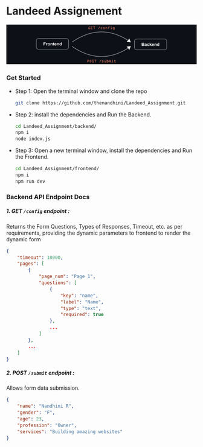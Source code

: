 # Landeed Assignement

![diagram.png](./diagram.png)
### Get Started

- Step 1: Open the terminal window and clone the repo
    ``` bash
    git clone https://github.com/thenandhini/Landeed_Assignment.git
    ```

- Step 2: install the dependencies and Run the Backend.
    ``` bash
    cd Landeed_Assignment/backend/
    npm i
    node index.js
    ```

- Step 3: Open a new terminal window, install the dependencies and Run the Frontend.
    ``` bash
    cd Landeed_Assignment/frontend/
    npm i
    npm run dev
    ```

### Backend API Endpoint Docs

##### 1. GET `/config` endpoint :
Returns the Form Questions, Types of Responses, Timeout, etc. as per requirements, providing the dynamic parameters to frontend to render the dynamic form

``` json
{
    "timeout": 18000,
    "pages": [
        {
            "page_num": "Page 1",
            "questions": [
                {
                    "key": "name",
                    "label": "Name",
                    "type": "text",
                    "required": true
                },
                ...	
            ]
        },
        ...
    ]
}
```

##### 2. POST `/submit` endpoint :
Allows form data submission.
``` json
{
    "name": "Nandhini R",
    "gender": "F",
    "age": 23,
    "profession": "Owner",
    "services": "Building amazing websites"
}
```
